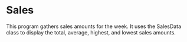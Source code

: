 # Sales
 This program gathers sales amounts for the week.    It uses the SalesData class to display the total,    average, highest, and lowest sales amounts.
